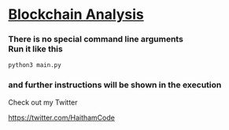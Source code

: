 <h1><u>Blockchain Analysis</u></h1>

<h3>There is no special command line arguments<br>Run it like this</h3>

```
python3 main.py
```

<h3>and further instructions will be shown in the execution</h3>

Check out my Twitter

https://twitter.com/HaithamCode
